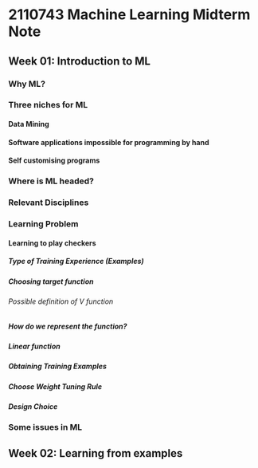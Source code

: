 # 2110743 Machine Learning Midterm Note

## Week 01: Introduction to ML

### Why ML?

<!-- summarise -->

### Three niches for ML

<!-- summarise -->

#### Data Mining

<!-- summarise -->

#### Software applications impossible for programming by hand

<!-- summarise -->

#### Self customising programs

<!-- summarise -->

### Where is ML headed?

<!-- summarise -->

### Relevant Disciplines

<!-- summarise -->

### Learning Problem

<!-- summarise -->

#### Learning to play checkers

<!-- summarise -->

##### Type of Training Experience (Examples)

<!-- summarise -->

##### Choosing target function

<!-- summarise -->

###### Possible definition of $V$ function

<!-- summarise -->

##### How do we represent the function?

<!-- summarise -->

##### Linear function

<!-- summarise -->

##### Obtaining Training Examples

<!-- summarise -->

##### Choose Weight Tuning Rule

<!-- summarise -->

##### Design Choice

<!-- summarise -->

### Some issues in ML

<!-- summarise -->

## Week 02: Learning from examples
